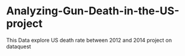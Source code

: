 # Analyzing-Gun-Death-in-the-US-project
This Data explore US death rate between 2012 and 2014 project on dataquest
